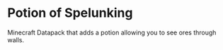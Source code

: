 # Potion of Spelunking
 Minecraft Datapack that adds a potion allowing you to see ores through walls.
